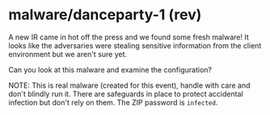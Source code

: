 # malware/danceparty-1 (rev)
A new IR came in hot off the press and we found some fresh malware! It looks like the adversaries were stealing sensitive information from the client environment but we aren't sure yet.

Can you look at this malware and examine the configuration?

NOTE: This is real malware (created for this event), handle with care and don't blindly run it. There are safeguards in place to protect accidental infection but don't rely on them. The ZIP password is `infected`.
